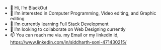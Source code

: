 - 👋 Hi, I’m BlackOut
- 👀 I’m interested in Computer Programming, Video editing, and Graphic editing
- 🌱 I’m currently learning Full Stack Development
- 💞️ I’m looking to collaborate on Web Designing currently
- 📫 You can reach me via. my Email or my linkedin id, https://www.linkedin.com/in/siddharth-soni-471430215/

<!---
333BlackOut/333BlackOut is a ✨ special ✨ repository because its `README.md` (this file) appears on your GitHub profile.
You can click the Preview link to take a look at your changes.
--->
